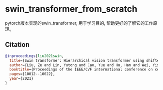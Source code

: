 # swin_transformer_from_scratch
pytorch版本实现的swin_transformer, 用于学习目的, 帮助更好的了解它的工作原理。

## Citation
```bibtex
@inproceedings{liu2021swin,
  title={Swin transformer: Hierarchical vision transformer using shifted windows},
  author={Liu, Ze and Lin, Yutong and Cao, Yue and Hu, Han and Wei, Yixuan and Zhang, Zheng and Lin, Stephen and Guo, Baining},
  booktitle={Proceedings of the IEEE/CVF international conference on computer vision},
  pages={10012--10022},
  year={2021}
}
```
